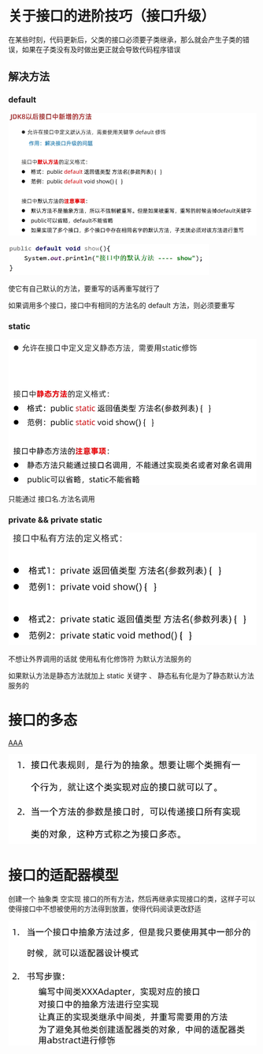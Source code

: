 # 关于接口的进阶技巧（接口升级）

在某些时刻，代码更新后，父类的接口必须要子类继承，那么就会产生子类的错误，如果在子类没有及时做出更正就会导致代码程序错误

## 解决方法

### default

![img.png](img.png)

![img_1.png](img_1.png)

使它有自己默认的方法，要重写的话再重写就行了

如果调用多个接口，接口中有相同的方法名的 default 方法，则必须要重写

### static

![img_2.png](img_2.png)

只能通过  接口名.方法名调用

### private  && private static

![img_3.png](img_3.png)

不想让外界调用的话就 使用私有化修饰符
为默认方法服务的

如果默认方法是静态方法就加上 static 关键字 、 静态私有化是为了静态默认方法服务的

# 接口的多态

[AAA](AAA)

![img_4.png](img_4.png)

# 接口的适配器模型

创建一个 抽象类 空实现 接口的所有方法，然后再继承实现接口的类，这样子可以使得接口中不想被使用的方法得到放置，使得代码阅读更改舒适

![img_5.png](img_5.png)

